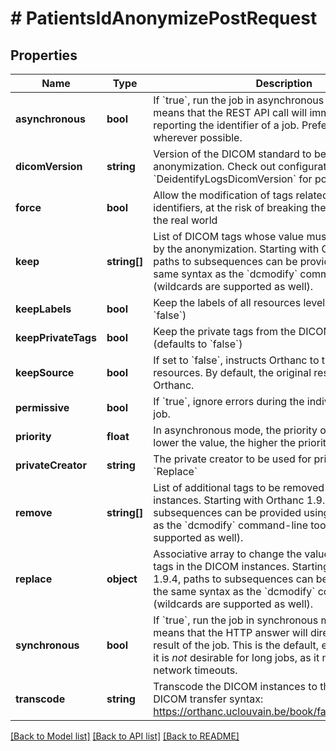 # # PatientsIdAnonymizePostRequest

## Properties

Name | Type | Description | Notes
------------ | ------------- | ------------- | -------------
**asynchronous** | **bool** | If &#x60;true&#x60;, run the job in asynchronous mode, which means that the REST API call will immediately return, reporting the identifier of a job. Prefer this flavor wherever possible. | [optional]
**dicomVersion** | **string** | Version of the DICOM standard to be used for anonymization. Check out configuration option &#x60;DeidentifyLogsDicomVersion&#x60; for possible values. | [optional]
**force** | **bool** | Allow the modification of tags related to DICOM identifiers, at the risk of breaking the DICOM model of the real world | [optional]
**keep** | **string[]** | List of DICOM tags whose value must not be destroyed by the anonymization. Starting with Orthanc 1.9.4, paths to subsequences can be provided using the same syntax as the &#x60;dcmodify&#x60; command-line tool (wildcards are supported as well). | [optional]
**keepLabels** | **bool** | Keep the labels of all resources level (defaults to &#x60;false&#x60;) | [optional]
**keepPrivateTags** | **bool** | Keep the private tags from the DICOM instances (defaults to &#x60;false&#x60;) | [optional]
**keepSource** | **bool** | If set to &#x60;false&#x60;, instructs Orthanc to the remove original resources. By default, the original resources are kept in Orthanc. | [optional]
**permissive** | **bool** | If &#x60;true&#x60;, ignore errors during the individual steps of the job. | [optional]
**priority** | **float** | In asynchronous mode, the priority of the job. The lower the value, the higher the priority. | [optional]
**privateCreator** | **string** | The private creator to be used for private tags in &#x60;Replace&#x60; | [optional]
**remove** | **string[]** | List of additional tags to be removed from the DICOM instances. Starting with Orthanc 1.9.4, paths to subsequences can be provided using the same syntax as the &#x60;dcmodify&#x60; command-line tool (wildcards are supported as well). | [optional]
**replace** | **object** | Associative array to change the value of some DICOM tags in the DICOM instances. Starting with Orthanc 1.9.4, paths to subsequences can be provided using the same syntax as the &#x60;dcmodify&#x60; command-line tool (wildcards are supported as well). | [optional]
**synchronous** | **bool** | If &#x60;true&#x60;, run the job in synchronous mode, which means that the HTTP answer will directly contain the result of the job. This is the default, easy behavior, but it is *not* desirable for long jobs, as it might lead to network timeouts. | [optional]
**transcode** | **string** | Transcode the DICOM instances to the provided DICOM transfer syntax: https://orthanc.uclouvain.be/book/faq/transcoding.html | [optional]

[[Back to Model list]](../../README.md#models) [[Back to API list]](../../README.md#endpoints) [[Back to README]](../../README.md)
